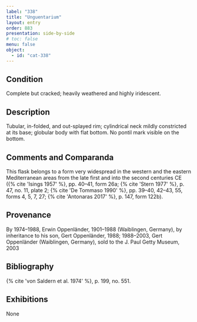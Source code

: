 ```yaml
---
label: "338"
title: "Unguentarium"
layout: entry
order: 883
presentation: side-by-side
# toc: false
menu: false
object:
  - id: "cat-338"
---
```


## Condition

Complete but cracked; heavily weathered and highly iridescent.

## Description

Tubular, in-folded, and out-splayed rim; cylindrical neck mildly constricted at its base; globular body with flat bottom. No pontil mark visible on the bottom.

## Comments and Comparanda

This flask belongs to a form very widespread in the western and the eastern Mediterranean areas from the late first and into the second centuries CE ({% cite 'Isings 1957' %}, pp. 40–41, form 26a; {% cite 'Stern 1977' %}, p. 47, no. 11, plate 2; {% cite 'De Tommaso 1990' %}, pp. 39–40, 42–43, 55, forms 4, 5, 7, 27; {% cite 'Antonaras 2017' %}, p. 147, form 122b).

## Provenance

By 1974–1988, Erwin Oppenländer, 1901–1988 (Waiblingen, Germany), by inheritance to his son, Gert Oppenländer, 1988; 1988–2003, Gert Oppenländer (Waiblingen, Germany), sold to the J. Paul Getty Museum, 2003

## Bibliography

{% cite 'von Saldern et al. 1974' %}, p. 199, no. 551.

## Exhibitions

None